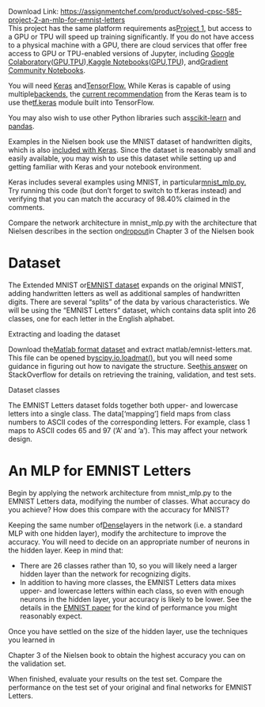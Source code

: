 Download Link: https://assignmentchef.com/product/solved-cpsc-585-project-2-an-mlp-for-emnist-letters
<br>
This project has the same platform requirements as <u>​</u><a href="https://docs.google.com/document/d/1G20FKK8uuAnuuh-YTyaV8hTWkQkf8PxNRwKlrDDie8Y/edit?usp=sharing">Project 1</a><u>​</u><a href="https://docs.google.com/document/d/1G20FKK8uuAnuuh-YTyaV8hTWkQkf8PxNRwKlrDDie8Y/edit?usp=sharing">,</a> but access to a GPU or TPU will speed up training significantly. If you do not have access to a physical machine with a GPU, there are cloud services that offer free access to GPU or TPU-enabled versions of Jupyter, including ​<a href="https://colab.research.google.com/">Google Colaboratory</a>​ (<a href="https://colab.research.google.com/notebooks/gpu.ipynb">GP</a><u>​    </u><a href="https://colab.research.google.com/notebooks/gpu.ipynb">U</a><u>​</u><a href="https://colab.research.google.com/notebooks/gpu.ipynb">,</a> <u>​</u><a href="https://colab.research.google.com/notebooks/tpu.ipynb">TPU</a>​), <u>​</u><a href="https://www.kaggle.com/docs/notebooks">Kaggle Notebooks</a>​ (<u>​</u><a href="https://www.kaggle.com/docs/efficient-gpu-usage">GPU</a><u>​</u><a href="https://www.kaggle.com/docs/efficient-gpu-usage">,</a> ​<a href="https://www.kaggle.com/docs/tpu">TPU</a>​), and ​<a href="https://medium.com/@HelloPaperspace/introducing-gradient-community-notebooks-easily-run-ml-notebooks-on-free-gpus-f3fa36336b3c">Gradient</a> <a href="https://medium.com/@HelloPaperspace/introducing-gradient-community-notebooks-easily-run-ml-notebooks-on-free-gpus-f3fa36336b3c">Community Notebooks</a>​.

You will need <u>​</u><a href="https://keras.io/">Keras</a><u>​</u> and <u>​</u><a href="https://www.tensorflow.org/">TensorFlow</a><u>​</u><a href="https://www.tensorflow.org/">.</a> While Keras is capable of using multiple ​<a href="https://keras.io/backend/">backends</a><u>​</u><a href="https://keras.io/backend/">,</a> the <a href="https://keras.io/#multi-backend-keras-and-tfkeras">current recommendation</a><u>​</u> from the Keras team is to use the ​<a href="https://www.tensorflow.org/guide/keras">tf.keras</a>​ module built into TensorFlow.

You may also wish to use other Python libraries such as <u>​</u><a href="https://scikit-learn.org/">scikit-learn</a>​ and <u>​</u><a href="https://pandas.pydata.org/">pandas</a>​.

Examples in the Nielsen book use the MNIST dataset of handwritten digits, which is also <a href="https://www.tensorflow.org/api_docs/python/tf/keras/datasets/mnist">included with Keras</a>​. Since the dataset is reasonably small and easily available, you may wish to use this dataset while setting up and getting familiar with Keras and your notebook environment.

Keras includes several examples using MNIST, in particular ​<a href="https://github.com/keras-team/keras/blob/master/examples/mnist_mlp.py">mnist_mlp.py</a><u>​</u><a href="https://github.com/keras-team/keras/blob/master/examples/mnist_mlp.py">.</a> Try running this code (but don’t forget to switch to ​tf.keras​ instead) and verifying that you can match the accuracy of 98.40% claimed in the comments.

Compare the network architecture in ​mnist_mlp.py​ with the architecture that Nielsen describes in the section on ​<a href="http://neuralnetworksanddeeplearning.com/chap3.html#dropout_explanation">dropout</a><u>​</u> in Chapter 3 of the Nielsen book

<h1>Dataset</h1>

The Extended MNIST or <u>​</u><a href="https://www.nist.gov/itl/products-and-services/emnist-dataset">EMNIST dataset</a><u>​</u> expands on the original MNIST, adding handwritten letters as well as additional samples of handwritten digits. There are several “splits” of the data by various characteristics. We will be using the “EMNIST Letters” dataset, which contains data split into 26 classes, one for each letter in the English alphabet.

Extracting and loading the dataset

Download the ​<a href="http://www.itl.nist.gov/iaui/vip/cs_links/EMNIST/matlab.zip">Matlab format dataset</a>​ and extract ​matlab/emnist-letters.mat​. This file can be opened by ​<a href="https://docs.scipy.org/doc/scipy/reference/generated/scipy.io.loadmat.html">scipy.io.loadmat()</a><u>​</u><a href="https://docs.scipy.org/doc/scipy/reference/generated/scipy.io.loadmat.html">,</a> but you will need some guidance in figuring out how to navigate the structure. See <u>​</u><a href="https://stackoverflow.com/a/53547262">this answer</a>​ on StackOverflow for details on retrieving the training, validation, and test sets.

Dataset classes

The EMNIST Letters dataset folds together both upper- and lowercase letters into a single class. The ​data[‘mapping’]​ field maps from class numbers to ASCII codes of the corresponding letters. For example, class 1 maps to ASCII codes 65 and 97 (​’A’​ and ​’a’​). This may affect your network design.

<h1>An MLP for EMNIST Letters</h1>

Begin by applying the network architecture from ​mnist_mlp.py​ to the EMNIST Letters data, modifying the number of classes. What accuracy do you achieve? How does this compare with the accuracy for MNIST?

Keeping the same number of <u>​</u><a href="https://www.tensorflow.org/api_docs/python/tf/keras/layers/Dense">Dense</a><u>​</u> layers in the network (i.e. a standard MLP with one hidden layer), modify the architecture to improve the accuracy. You will need to decide on an appropriate number of neurons in the hidden layer. Keep in mind that:

<ul>

 <li>There are 26 classes rather than 10, so you will likely need a larger hidden layer than the network for recognizing digits.</li>

 <li>In addition to having more classes, the EMNIST Letters data mixes upper- and lowercase letters within each class, so even with enough neurons in the hidden layer, your accuracy is likely to be lower. See the details in the <u>​</u><a href="https://arxiv.org/abs/1702.05373">EMNIST paper</a>​ for the kind of performance you might reasonably expect.</li>

</ul>

Once you have settled on the size of the hidden layer, use the techniques you learned in

Chapter 3 of the Nielsen book to obtain the highest accuracy you can on the validation set.

When finished, evaluate your results on the test set. Compare the performance on the test set of your original and final networks for EMNIST Letters.